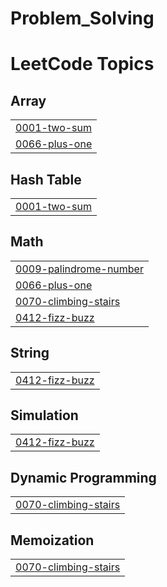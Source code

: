 # Problem_Solving
<!---LeetCode Topics Start-->
# LeetCode Topics
## Array
|  |
| ------- |
| [0001-two-sum](https://github.com/SalmaRamadan25/Problem_Solving/tree/master/0001-two-sum) |
| [0066-plus-one](https://github.com/SalmaRamadan25/Problem_Solving/tree/master/0066-plus-one) |
## Hash Table
|  |
| ------- |
| [0001-two-sum](https://github.com/SalmaRamadan25/Problem_Solving/tree/master/0001-two-sum) |
## Math
|  |
| ------- |
| [0009-palindrome-number](https://github.com/SalmaRamadan25/Problem_Solving/tree/master/0009-palindrome-number) |
| [0066-plus-one](https://github.com/SalmaRamadan25/Problem_Solving/tree/master/0066-plus-one) |
| [0070-climbing-stairs](https://github.com/SalmaRamadan25/Problem_Solving/tree/master/0070-climbing-stairs) |
| [0412-fizz-buzz](https://github.com/SalmaRamadan25/Problem_Solving/tree/master/0412-fizz-buzz) |
## String
|  |
| ------- |
| [0412-fizz-buzz](https://github.com/SalmaRamadan25/Problem_Solving/tree/master/0412-fizz-buzz) |
## Simulation
|  |
| ------- |
| [0412-fizz-buzz](https://github.com/SalmaRamadan25/Problem_Solving/tree/master/0412-fizz-buzz) |
## Dynamic Programming
|  |
| ------- |
| [0070-climbing-stairs](https://github.com/SalmaRamadan25/Problem_Solving/tree/master/0070-climbing-stairs) |
## Memoization
|  |
| ------- |
| [0070-climbing-stairs](https://github.com/SalmaRamadan25/Problem_Solving/tree/master/0070-climbing-stairs) |
<!---LeetCode Topics End-->